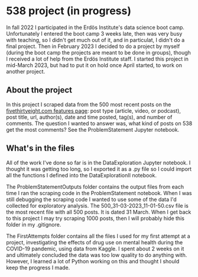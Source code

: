 # 538 project (in progress)

In fall 2022 I participated in the Erdös Institute's data science boot camp.  Unfortunately I entered the boot camp 3 weeks late, then was very busy with teaching, so I didn't get much out of it, and in particulat, I didn't do a final project.  Then in February 2023 I decided to do a project by myself (during the boot camp the projects are meant to be done in groups), though I received a lot of help from the Erdös Institute staff.  I started this project in mid-March 2023, but had to put it on hold once April started, to work on another project.

## About the project

In this project I scraped data from the 500 most recent posts on the [fivethirtyeight.com features page](https://fivethirtyeight.com/features/): post type (article, video, or podcast), post title, url, author(s), date and time posted, tag(s), and number of comments.  The question I wanted to answer was, what kind of posts on 538 get the most comments?  See the ProblemStatement Jupyter notebook.

## What's in the files

All of the work I've done so far is in the DataExploration Jupyter notebook.  I thought it was getting too long, so I exported it as a .py file so I could import all the functions I defined into the DataExplorationII notebook.

The ProblemStatementOutputs folder contains the output files from each time I ran the scraping code in the ProblemStatement notebook.  When I was still debugging the scraping code I wanted to use some of the data I'd collected for exploratory analysis.  The 500_31-03-2023_11-01-50.csv file is the most recent file with all 500 posts.  It is dated 31 March.  When I get back to this project I may try scraping 1000 posts, then I will probably hide this folder in my .gitignore.  

The FirstAttempts folder contains all the files I used for my first attempt at a project, investigating the effects of drug use on mental health during the COVID-19 pandemic, using data from Kaggle.  I spent about 2 weeks on it and ultimately concluded the data was too low quality to do anything with.  However, I learned a lot of Python working on this and thought I should keep the progress I made.




